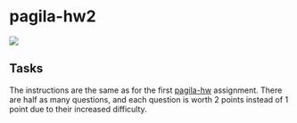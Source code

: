 # pagila-hw2
[![](https://github.com/kushpetal/pagila-hw2/workflows/tests/badge.svg)](https://github.com/kushpetal/pagila-hw2/actions?query=workflow%3Atests)

## Tasks

The instructions are the same as for the first [pagila-hw](https://github.com/mikeizbicki/pagila-hw) assignment.
There are half as many questions, and each question is worth 2 points instead of 1 point due to their increased difficulty.
